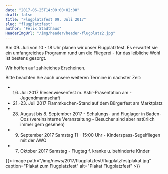 ```yaml
---
date: "2017-06-25T14:00:00+02:00"
draft: false
title: "Flugplatzfest 09. Juli 2017"
slug: "flugplatzfest"
author: "Felix Stadthaus"
HeaderImgUrl: "/img/header/header-flugplatz2.jpg"
---
```

Am 09. Juli von 10 - 18 Uhr planen wir unser Flugplatzfest. Es erwartet sie ein umfangreiches Programm rund um die Fliegerei - für das leibliche Wohl ist bestens gesorgt.<!--more-->

Wir hoffen auf zahlreiches Erscheinen.

Bitte beachten Sie auch unsere weiteren Termine in nächster Zeit:

 * 16. Juli 2017  Riesenwiesenfest m. Astir-Präsentation am - Jugendmannschaft
 * 21.-23. Juli 2017 Flammkuchen-Stand auf dem Bürgerfest am Marktplatz
 * 28. August bis 8. September 2017 - Schulungs- und Fluglager in Baden-Oos (vereinsinterne Veranstaltung - Besucher sind aber natürlich immer gern gesehen)
 * 9. September 2017 Samstag 11 - 15:00 Uhr - Kinderspass-Segelfliegen mit der AWO
 * 7. Oktober 2017 Samstag - Flugtag f. kranke u. behinderte Kinder

{{< image path="/img/news/2017/flugplatzfest/flugplatzfestplakat.jpg" caption="Plakat zum Flugplatzfest" alt="Plakat Flugplatzfest" >}}
